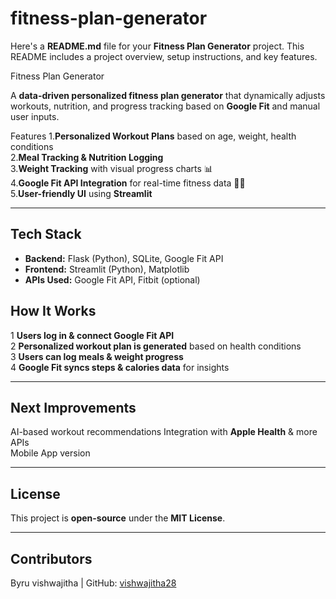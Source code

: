 # fitness-plan-generator
Here's a **README.md** file for your **Fitness Plan Generator** project. This README includes a project overview, setup instructions, and key features.  


  Fitness Plan Generator 

A **data-driven personalized fitness plan generator** that dynamically adjusts workouts, nutrition, and progress tracking based on **Google Fit** and manual user inputs.

Features
1.**Personalized Workout Plans** based on age, weight, health conditions  
2.**Meal Tracking & Nutrition Logging**  
3.**Weight Tracking** with visual progress charts 📊  
4.**Google Fit API Integration** for real-time fitness data 🏃‍♂️  
5.**User-friendly UI** using **Streamlit**  

---

##  **Tech Stack**
- **Backend:** Flask (Python), SQLite, Google Fit API  
- **Frontend:** Streamlit (Python), Matplotlib  
- **APIs Used:** Google Fit API, Fitbit (optional)

## **How It Works**
1 **Users log in & connect Google Fit API**  
2 **Personalized workout plan is generated** based on health conditions  
3 **Users can log meals & weight progress**  
4 **Google Fit syncs steps & calories data** for insights  

---

##  **Next Improvements**
 AI-based workout recommendations 
 Integration with **Apple Health** & more APIs  
 Mobile App version 

---

## **License**
This project is **open-source** under the **MIT License**.

---

## **Contributors**
 Byru vishwajitha | GitHub: [vishwajitha28](https://github.com/vishwajitha28)  
